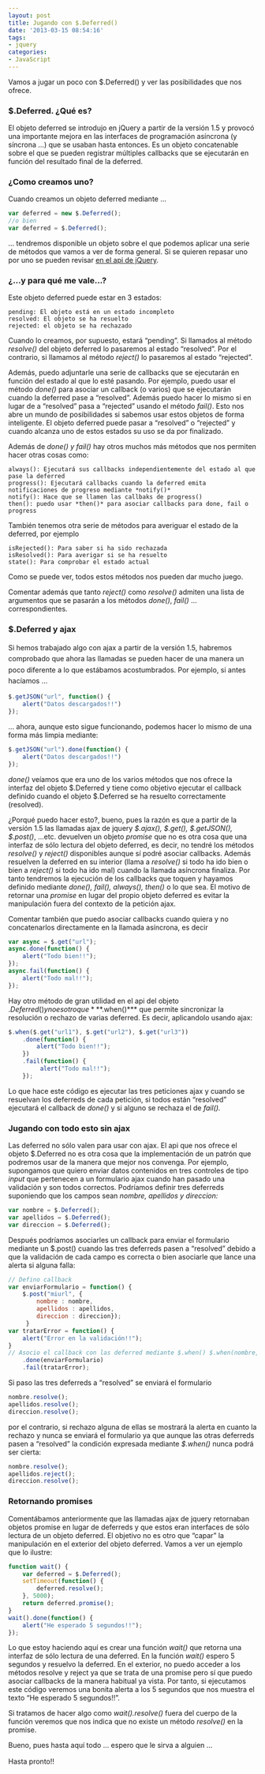 ```yaml
---
layout: post
title: Jugando con $.Deferred()
date: '2013-03-15 08:54:16'
tags:
- jquery
categories:
- JavaScript
---
```



Vamos a jugar un poco con $.Deferred() y ver las posibilidades que nos ofrece.

### $.Deferred. ¿Qué es?

El objeto deferred se introdujo en jQuery a partir de la versión 1.5 y provocó una importante mejora en las interfaces de programación asíncrona (y síncrona …) que se usaban hasta entonces. Es un objeto concatenable sobre el que se pueden registrar múltiples callbacks que se ejecutarán en función del resultado final de la deferred.

### ¿Como creamos uno?

Cuando creamos un objeto deferred mediante …

```javascript
var deferred = new $.Deferred(); 
//o bien 
var deferred = $.Deferred();
```

… tendremos disponible un objeto sobre el que podemos aplicar una serie de métodos que vamos a ver de forma general. Si se quieren repasar uno por uno se pueden revisar [en el api de jQuery](http://api.jquery.com/category/deferred-object/ "jQuery Deferred").

### ¿…y para qué me vale…?

Este objeto deferred puede estar en 3 estados:

```
pending: El objeto está en un estado incompleto
resolved: El objeto se ha resuelto
rejected: el objeto se ha rechazado
```

Cuando lo creamos, por supuesto, estará “pending”. Si llamados al método *resolve()* del objeto deferred lo pasaremos al estado “resolved”. Por el contrario, si llamamos al método *reject()* lo pasaremos al estado “rejected”.

Además, puedo adjuntarle una serie de callbacks que se ejecutarán en función del estado al que lo esté pasando. Por ejemplo, puedo usar el método *done()* para asociar un callback (o varios) que se ejecutarán cuando la deferred pase a “resolved”. Además puedo hacer lo mismo si en lugar de a “resolved” pasa a “rejected” usando el método *fail()*. Esto nos abre un mundo de posibilidades si sabemos usar estos objetos de forma inteligente. El objeto deferred puede pasar a “resolved” o “rejected” y cuando alcanza uno de estos estados su uso se da por finalizado.

Además de *done() y fail()* hay otros muchos más métodos que nos permiten hacer otras cosas como:

```
always(): Ejecutará sus callbacks independientemente del estado al que pase la deferred
progress(): Ejecutará callbacks cuando la deferred emita notificaciones de progreso mediante *notify()*
notify(): Hace que se llamen las callbaks de progress()
then(): puedo usar *then()* para asociar callbacks para done, fail o progress
```

También tenemos otra serie de métodos para averiguar el estado de la deferred, por ejemplo

```
isRejected(): Para saber si ha sido rechazada
isResolved(): Para averigar si se ha resuelto
state(): Para comprobar el estado actual
```
Como se puede ver, todos estos métodos nos pueden dar mucho juego.</span>

Comentar además que tanto *reject()* como *resolve()* admiten una lista de argumentos que se pasarán a los métodos *done()*, *fail()* … correspondientes.

### $.Deferred y ajax

<span style="font-size: 1em; line-height: 1.6em;">Si hemos trabajado algo con ajax a partir de la versión 1.5, habremos comprobado que ahora las llamadas se pueden hacer de una manera un poco diferente a lo que estábamos acostumbrados. Por ejemplo, si antes hacíamos …</span>

```javascript
$.getJSON("url", function() { 
    alert("Datos descargados!!") 
});
```

… ahora, aunque esto sigue funcionando, podemos hacer lo mismo de una forma más limpia mediante:

```javascript
$.getJSON("url").done(function() { 
    alert("Datos descargados!!") 
});
```

*done()* veíamos que era uno de los varios métodos que nos ofrece la interfaz del objeto $.Deferred y tiene como objetivo ejecutar el callback definido cuando el objeto $.Deferred se ha resuelto correctamente (resolved).

¿Porqué puedo hacer esto?, bueno, pues la razón es que a partir de la versíón 1.5 las llamadas ajax de jquery *$.ajax(), $.get(), $.getJSON(), $.post()*, …etc. devuelven un objeto *promise* que no es otra cosa que una interfaz de sólo lectura del objeto deferred, es decir, no tendré los métodos *resolve()* y *reject()* disponibles aunque sí podré asociar callbacks. Además resuelven la deferred en su interior (llama a *resolve()* si todo ha ido bien o bien a *reject()* si todo ha ido mal) cuando la llamada asíncrona finaliza. Por tanto tendremos la ejecución de los callbacks que toquen y hayamos definido mediante *done(), fail(), always(), then()* o lo que sea. El motivo de retornar una *promise* en lugar del propio objeto deferred es evitar la manipulación fuera del contexto de la petición ajax.

Comentar también que puedo asociar callbacks cuando quiera y no concatenarlos directamente en la llamada asíncrona, es decir

```javascript
var async = $.get("url"); 
async.done(function() { 
    alert("Todo bien!!"); 
}); 
async.fail(function() { 
    alert("Todo mal!!"); 
});
```

Hay otro método de gran utilidad en el api del objeto $.Deferred() y no es otro que ***$.when()*** que permite sincronizar la resolución o rechazo de varias deferred. Es decir, aplicandolo usando ajax:

```javascript
$.when($.get("url1"), $.get("url2"), $.get("url3"))  
    .done(function() { 
        alert("Todo bien!!"); 
    }) 
    .fail(function() { 
         alert("Todo mal!!");
    });
```

Lo que hace este código es ejecutar las tres peticiones ajax y cuando se resuelvan los deferreds de cada petición, si todos están “resolved” ejecutará el callback de *done()* y si alguno se rechaza el de *fail().*

### Jugando con todo esto sin ajax

Las deferred no sólo valen para usar con ajax. El api que nos ofrece el objeto $.Deferred no es otra cosa que la implementación de un patrón que podremos usar de la manera que mejor nos convenga. Por ejemplo, supongamos que quiero enviar datos contenidos en tres controles de tipo *input* que pertenecen a un formulario ajax cuando han pasado una validación y son todos correctos. Podríamos definir tres deferreds suponiendo que los campos sean *nombre, apellidos y direccion:*

```javascript
var nombre = $.Deferred(); 
var apellidos = $.Deferred(); 
var direccion = $.Deferred();
```

Después podríamos asociarles un callback para enviar el formulario mediante un $.post() cuando las tres deferreds pasen a “resolved” debido a que la validación de cada campo es correcta o bien asociarle que lance una alerta si alguna falla:

```javascript
// Defino callback 
var enviarFormulario = function() { 
    $.post("miurl", {
        nombre : nombre, 
        apellidos : apellidos, 
        direccion : direccion}); 
     } 
var tratarError = function() { 
    alert("Error en la validación!!"); 
} 
// Asocio el callback con las deferred mediante $.when() $.when(nombre, apellidos, direccion) 
    .done(enviarFormulario)
    .fail(tratarError);
```

Si paso las tres deferreds a “resolved” se enviará el formulario

```javascript
nombre.resolve(); 
apellidos.resolve(); 
direccion.resolve();
```

por el contrario, si rechazo alguna de ellas se mostrará la alerta en cuanto la rechazo y nunca se enviará el formulario ya que aunque las otras deferreds pasen a “resolved” la condición expresada mediante *$.when()* nunca podrá ser cierta:

```javascript
nombre.resolve(); 
apellidos.reject(); 
direccion.resolve();
```

### Retornando promises 

 Comentábamos anteriormente que las llamadas ajax de jquery retornaban objetos promise en lugar de deferreds y que estos eran interfaces de sólo lectura de un objeto deferred. El objetivo no es otro que “capar” la manipulación en el exterior del objeto deferred. Vamos a ver un ejemplo que lo ilustre:

```javascript
function wait() { 
    var deferred = $.Deferred(); 
    setTimeout(function() { 
        deferred.resolve(); 
    }, 5000); 
    return deferred.promise(); 
} 
wait().done(function() { 
    alert("He esperado 5 segundos!!"); 
});
```

Lo que estoy haciendo aquí es crear una función *wait()* que retorna una interfaz de sólo lectura de una deferred. En la función *wait()* espero 5 segundos y resuelvo la deferred. En el exterior, no puedo acceder a los métodos resolve y reject ya que se trata de una promise pero sí que puedo asociar callbacks de la manera habitual ya vista. Por tanto, si ejecutamos este código veremos una bonita alerta a los 5 segundos que nos muestra el texto “He esperado 5 segundos!!”.

Si tratamos de hacer algo como *wait().resolve()* fuera del cuerpo de la función veremos que nos indica que no existe un método *resolve()* en la promise.

Bueno, pues hasta aquí todo … espero que le sirva a alguien …

<span style="font-size: 1em; line-height: 1.6em;">Hasta pronto!!</span>
